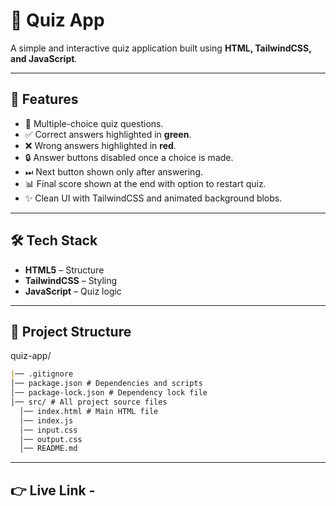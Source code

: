 # 📝 Quiz App  

A simple and interactive quiz application built using **HTML, TailwindCSS, and JavaScript**.  

---

## 🚀 Features  
- 🎯 Multiple-choice quiz questions.  
- ✅ Correct answers highlighted in **green**.  
- ❌ Wrong answers highlighted in **red**.  
- 🔒 Answer buttons disabled once a choice is made.  
- ⏭ Next button shown only after answering.  
- 📊 Final score shown at the end with option to restart quiz.  
- ✨ Clean UI with TailwindCSS and animated background blobs.  

---

## 🛠️ Tech Stack  
- **HTML5** – Structure  
- **TailwindCSS** – Styling 
- **JavaScript** – Quiz logic  

---

## 📂 Project Structure  
quiz-app/
```markdown
|── .gitignore
│── package.json # Dependencies and scripts
│── package-lock.json # Dependency lock file
│── src/ # All project source files
  │── index.html # Main HTML file
  │── index.js 
  │── input.css 
  │── output.css
  │── README.md 
```
---

## 👉 Live Link - 

